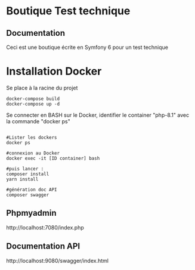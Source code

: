 # Boutique Test technique

## Documentation
Ceci est une boutique écrite en Symfony 6 pour un test technique

# Installation Docker
Se place à la racine du projet
````shell
docker-compose build
docker-compose up -d
````

Se connecter en BASH sur le Docker, identifier le container "php-8.1" avec la commande "docker ps"
````shell

#Lister les dockers
docker ps

#connexion au Docker
docker exec -it [ID container] bash

#puis lancer :
composer install
yarn install

#génération doc API
composer swagger
````

## Phpmyadmin
http://localhost:7080/index.php

## Documentation API
http://localhost:9080/swagger/index.html


